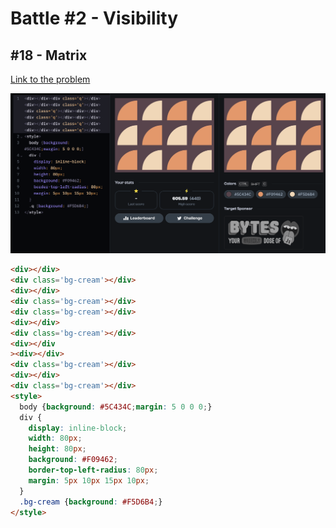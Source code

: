 
# Battle #2 - Visibility

## #18 - Matrix

[Link to the problem](https://cssbattle.dev/play/18)

![result](../../Images/Battle%202/18-Matrix.png)

```html
<div></div>
<div class='bg-cream'></div>
<div></div>
<div class='bg-cream'></div>
<div class='bg-cream'></div>
<div></div>
<div class='bg-cream'></div>
<div></div
><div></div>
<div class='bg-cream'></div>
<div></div>
<div class='bg-cream'></div>
<style>
  body {background: #5C434C;margin: 5 0 0 0;}
  div {
    display: inline-block;
    width: 80px;
    height: 80px;
    background: #F09462;
    border-top-left-radius: 80px;
    margin: 5px 10px 15px 10px;
  }
  .bg-cream {background: #F5D6B4;}
</style>
```
